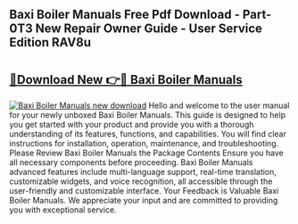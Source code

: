 ## Baxi Boiler Manuals Free Pdf Download - Part-0T3 New Repair Owner Guide - User Service Edition RAV8u

# <h2><a href="http://cf1198.oget.top/?id=Baxi+Boiler+Manuals">🔗Download New 👉🔴 Baxi Boiler Manuals</a></h2>

[![Baxi Boiler Manuals new download](https://i.imgur.com/5g1atiW.png)](http://cf1198.oget.top/?id=Baxi+Boiler+Manuals)
Hello and welcome to the user manual for your newly unboxed Baxi Boiler Manuals. This guide is designed to help you get started with your product and provide you with a thorough understanding of its features, functions, and capabilities. You will find clear instructions for installation, operation, maintenance, and troubleshooting. Please Review Baxi Boiler Manuals the Package Contents Ensure you have all necessary components before proceeding. Baxi Boiler Manuals advanced features include multi-language support, real-time translation, customizable widgets, and voice recognition, all accessible through the user-friendly and customizable interface. Your Feedback is Valuable Baxi Boiler Manuals. We appreciate your input and are committed to providing you with exceptional service.
